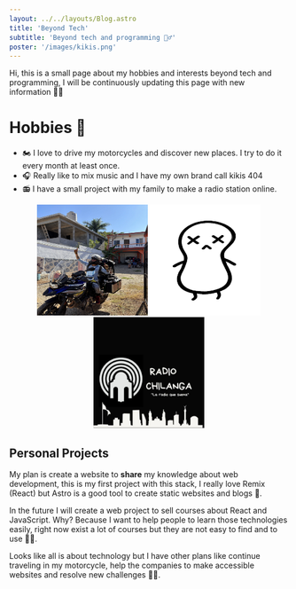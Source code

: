 ```yaml
---
layout: ../../layouts/Blog.astro
title: 'Beyond Tech'
subtitle: 'Beyond tech and programming 🧙‍♂️'
poster: '/images/kikis.png'
---
```


Hi, this is a small page about my hobbies and interests beyond tech and programming, I will be continuously updating this page with new information 🧑‍💻

# Hobbies 🎉

- 🏍️ I love to drive my motorcycles and discover new places. I try to do it every month at least once.
- 🎧 Really like to mix music and I have my own brand call kikis 404
- 📻 I have a small project with my family to make a radio station online.

<center>
  <img src="/images/moto2.jpg" alt="moto" width="200px" height="200px" />
  <img src="/images/ks.png" alt="moto" width="200px" height="200px" />
  <img src="/images/radio.jpeg" alt="moto" width="200px" height="200px" />  
</center>

## Personal Projects

My plan is create a website to **share** my knowledge about web development, this is my first project with this stack, I really love Remix (React) but Astro is a good tool to create static websites and blogs 🥳.

In the future I will create a web project to sell courses about React and JavaScript. Why? Because I want to help people to learn those technologies easily, right now exist a lot of courses but they are not easy to find and to use 🧑‍🏫.

Looks like all is about technology but I have other plans like continue traveling in my motorcycle, help the companies to make accessible websites and resolve new challenges 🧙‍♂️.

